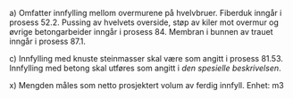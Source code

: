 a) Omfatter innfylling mellom overmurene på hvelvbruer.
Fiberduk inngår i prosess 52.2. Pussing av hvelvets overside, støp av kiler mot overmur og øvrige betongarbeider inngår i prosess 84. Membran i bunnen av trauet inngår i prosess 87.1.

c) Innfylling med knuste steinmasser skal være som angitt i prosess 81.53. Innfylling med betong skal utføres som angitt i *den spesielle beskrivelsen*.

x) Mengden måles som netto prosjektert volum av ferdig innfyll. Enhet: m3


